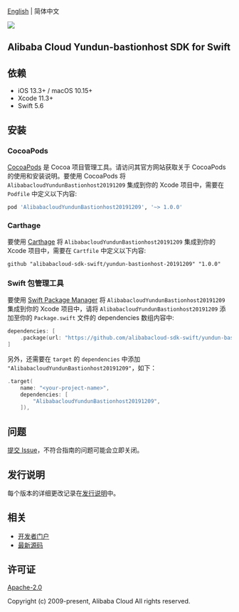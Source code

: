 [English](README.md) | 简体中文

![](https://aliyunsdk-pages.alicdn.com/icons/AlibabaCloud.svg)

## Alibaba Cloud Yundun-bastionhost SDK for Swift

## 依赖

- iOS 13.3+ / macOS 10.15+
- Xcode 11.3+
- Swift 5.6

## 安装

### CocoaPods

[CocoaPods](https://cocoapods.org) 是 Cocoa 项目管理工具。请访问其官方网站获取关于 CocoaPods 的使用和安装说明。要使用 CocoaPods 将 `AlibabacloudYundunBastionhost20191209` 集成到你的 Xcode 项目中，需要在 `Podfile` 中定义以下内容:

```ruby
pod 'AlibabacloudYundunBastionhost20191209', '~> 1.0.0'
```

### Carthage

要使用 [Carthage](https://github.com/Carthage/Carthage) 将 `AlibabacloudYundunBastionhost20191209` 集成到你的 Xcode 项目中，需要在 `Cartfile` 中定义以下内容:

```ogdl
github "alibabacloud-sdk-swift/yundun-bastionhost-20191209" "1.0.0"
```

### Swift 包管理工具

要使用 [Swift Package Manager](https://swift.org/package-manager/) 将 `AlibabacloudYundunBastionhost20191209` 集成到你的 Xcode 项目中，请将 `AlibabacloudYundunBastionhost20191209` 添加至你的 `Package.swift` 文件的 dependencies 数组内容中:

```swift
dependencies: [
    .package(url: "https://github.com/alibabacloud-sdk-swift/yundun-bastionhost-20191209.git", from: "1.0.0")
]
```

另外，还需要在 `target` 的 `dependencies` 中添加 `"AlibabacloudYundunBastionhost20191209"`，如下：

```swift
.target(
    name: "<your-project-name>",
    dependencies: [
        "AlibabacloudYundunBastionhost20191209",
    ]),
```

## 问题

[提交 Issue](https://github.com/alibabacloud-sdk-swift/yundun-bastionhost-20191209/issues/new)，不符合指南的问题可能会立即关闭。

## 发行说明

每个版本的详细更改记录在[发行说明](./ChangeLog.txt)中。

## 相关

* [开发者门户](https://next.api.aliyun.com/home)
* [最新源码](https://github.com/alibabacloud-sdk-swift/yundun-bastionhost-20191209)

## 许可证

[Apache-2.0](http://www.apache.org/licenses/LICENSE-2.0)

Copyright (c) 2009-present, Alibaba Cloud All rights reserved.
